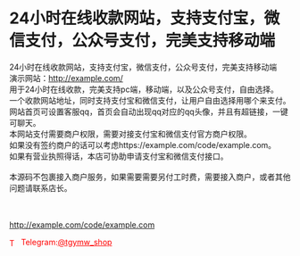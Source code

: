 # 24小时在线收款网站，支持支付宝，微信支付，公众号支付，完美支持移动端

24小时在线收款网站，支持支付宝，微信支付，公众号支付，完美支持移动端<br>演示网站：http://example.com/<br>用于24小时在线收款，完美支持pc端，移动端，以及公众号支付，自由选择。<br>一个收款网站地址，同时支持支付宝和微信支付，让用户自由选择用哪个来支付。<br>网站首页可设置客服qq，首页会自动出现qq对应的qq头像，并且有超链接，一键可聊天。<br>本网站支付需要商户权限，需要对接支付宝和微信支付官方商户权限。<br>如果没有签约商户的话可以考虑https://example.com/code/example.com。<br>如果有营业执照得话，本店可协助申请支付宝和微信支付接口。<br><br>本源码不包裹接入商户服务，如果需要需要另付工时费，需要接入商户，或者其他问题请联系店长。<br><br><br>

http://example.com/code/example.com







<p style="color: red;"><img src="https://cdn-icons-png.flaticon.com/512/2111/2111646.png" alt="Telegram Icon" style="width: 16px; vertical-align: middle; margin-right: 5px;">Telegram:<a href="https://t.me/tgymw_shop" style="color: red;">@tgymw_shop</a></p>
